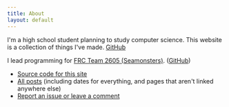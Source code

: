 ```yaml
---
title: About
layout: default
---
```


I'm a high school student planning to study computer science. This website is a collection of things I've made. [GitHub](https://github.com/vanjac/)

I lead programming for [FRC Team 2605 (Seamonsters)](http://www.seamonsters2605.org/). ([GitHub](https://github.com/seamonsters-2605/))

- [Source code for this site](https://github.com/vanjac/vanjac.github.io/)
- [All posts](/list) (including dates for everything, and pages that aren't linked anywhere else)
- [Report an issue or leave a comment](https://github.com/vanjac/vanjac.github.io/issues/new)
